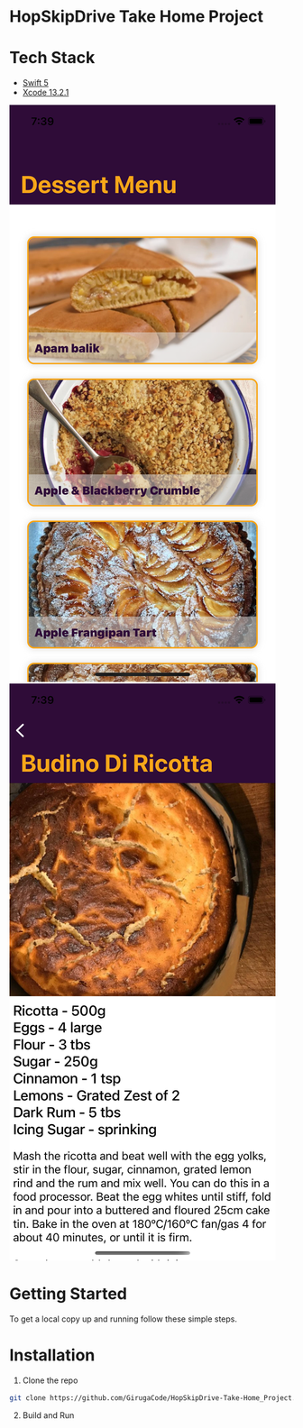 # HopSkipDrive Take Home Project

# Tech Stack

* [Swift 5](https://developer.apple.com/swift/)
* [Xcode 13.2.1](https://developer.apple.com/xcode/)

![DessertDetailsImage](/images/dessert-menu.png)
![DessertMenuImage](/images/dessert-details.png)

<!-- GETTING STARTED -->
# Getting Started

To get a local copy up and running follow these simple steps.

# Installation

1. Clone the repo
```sh
git clone https://github.com/GirugaCode/HopSkipDrive-Take-Home_Project.git
```

2. Build and Run
